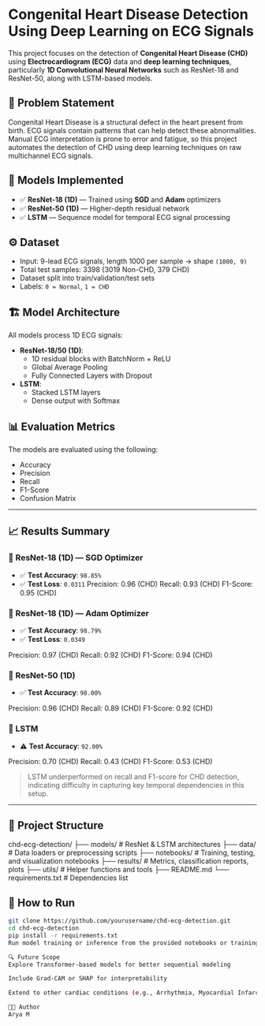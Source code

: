 # Congenital Heart Disease Detection Using Deep Learning on ECG Signals

This project focuses on the detection of **Congenital Heart Disease (CHD)** using **Electrocardiogram (ECG)** data and **deep learning techniques**, particularly **1D Convolutional Neural Networks** such as ResNet-18 and ResNet-50, along with LSTM-based models.

## 📌 Problem Statement

Congenital Heart Disease is a structural defect in the heart present from birth. ECG signals contain patterns that can help detect these abnormalities. Manual ECG interpretation is prone to error and fatigue, so this project automates the detection of CHD using deep learning techniques on raw multichannel ECG signals.

## 🧠 Models Implemented

- ✅ **ResNet-18 (1D)** — Trained using **SGD** and **Adam** optimizers
- ✅ **ResNet-50 (1D)** — Higher-depth residual network
- ✅ **LSTM** — Sequence model for temporal ECG signal processing

## ⚙️ Dataset

- Input: 9-lead ECG signals, length 1000 per sample → shape `(1000, 9)`
- Total test samples: 3398 (3019 Non-CHD, 379 CHD)
- Dataset split into train/validation/test sets
- Labels: `0 = Normal`, `1 = CHD`

## 🏗️ Model Architecture

All models process 1D ECG signals:

- **ResNet-18/50 (1D)**:  
  - 1D residual blocks with BatchNorm + ReLU
  - Global Average Pooling
  - Fully Connected Layers with Dropout
- **LSTM**:  
  - Stacked LSTM layers
  - Dense output with Softmax

## 📊 Evaluation Metrics

The models are evaluated using the following:

- Accuracy
- Precision
- Recall
- F1-Score
- Confusion Matrix

---

## 📈 Results Summary

### 🔹 ResNet-18 (1D) — **SGD Optimizer**
- ✅ **Test Accuracy**: `98.85%`
- ✅ **Test Loss**: `0.0311`
Precision: 0.96 (CHD)
Recall: 0.93 (CHD)
F1-Score: 0.95 (CHD)



### 🔹 ResNet-18 (1D) — **Adam Optimizer**
- ✅ **Test Accuracy**: `98.79%`
- ✅ **Test Loss**: `0.0349`

Precision: 0.97 (CHD)
Recall: 0.92 (CHD)
F1-Score: 0.94 (CHD)



### 🔹 ResNet-50 (1D)
- ✅ **Test Accuracy**: `98.00%`

Precision: 0.96 (CHD)
Recall: 0.89 (CHD)
F1-Score: 0.92 (CHD)



### 🔹 LSTM
- ⚠️ **Test Accuracy**: `92.00%`

Precision: 0.70 (CHD)
Recall: 0.43 (CHD)
F1-Score: 0.53 (CHD)



> LSTM underperformed on recall and F1-score for CHD detection, indicating difficulty in capturing key temporal dependencies in this setup.

---

## 📁 Project Structure

chd-ecg-detection/
├── models/ # ResNet & LSTM architectures
├── data/ # Data loaders or preprocessing scripts
├── notebooks/ # Training, testing, and visualization notebooks
├── results/ # Metrics, classification reports, plots
├── utils/ # Helper functions and tools
├── README.md
└── requirements.txt # Dependencies list

## 🚀 How to Run

```bash
git clone https://github.com/yourusername/chd-ecg-detection.git
cd chd-ecg-detection
pip install -r requirements.txt
Run model training or inference from the provided notebooks or training scripts.

🔍 Future Scope
Explore Transformer-based models for better sequential modeling

Include Grad-CAM or SHAP for interpretability

Extend to other cardiac conditions (e.g., Arrhythmia, Myocardial Infarction)

👩‍💻 Author
Arya M
